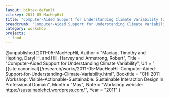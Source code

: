 ```yaml
---
layout: bibtex-default
citekey: 2011-05-MacHepHil
title: "Computer-Aided Support for Understanding Climate Variability (2011)"
breadcrumb: "Computer-Aided Support for Understanding Climate Variability (2011)"
category: workshop
projects:
 - food
---
```

@unpublished{2011-05-MacHepHil,
	Author =  "Maciag, Timothy and Hepting, Daryl H. and Hill, Harvey and Armstrong, Robert",
	Title =  "Computer-Aided Support for Understanding Climate Variability",
	Url = \"{{site.canonical}}/research/works/2011-05-MacHepHil-Computer-Aided-Support-for-Understanding-Climate-Variability.html\",
	Booktitle =  "CHI 2011 Workshop: Visible-Actionable-Sustainable: Sustainable Interaction Design in Professional Domain",
	Month =  "May",
	Note =  "Workshop website: https://sustainablehci.wordpress.com/",
	Year =  "2011"
}

